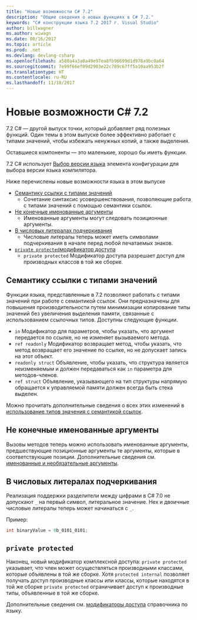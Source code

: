 ```yaml
---
title: "Новые возможности C# 7.2"
description: "Общие сведения о новых функциях в C# 7.2."
keywords: "C# конструкции языка 7.2 2017 г. Visual Studio"
author: billwagner
ms.author: wiwagn
ms.date: 08/16/2017
ms.topic: article
ms.prod: .net
ms.devlang: devlang-csharp
ms.openlocfilehash: a580a4a3a0a49e97ea8fb96699d1d978a9bc0a64
ms.sourcegitcommit: 7e99f66ef09d2903e22c789c67ff5a10aa953b2f
ms.translationtype: HT
ms.contentlocale: ru-RU
ms.lasthandoff: 11/18/2017
---
```

# <a name="whats-new-in-c-72"></a>Новые возможности C# 7.2

7.2 C# — другой выпуск точки, который добавляет ряд полезных функций.
Один темы в этом выпуске более эффективно работает с типами значений, чтобы избежать ненужных копий, а также выделения. 

Оставшиеся компоненты — это маленькие, хорошо бы иметь функции.

7.2 C# использует [Выбор версии языка](csharp-7-1.md#language-version-selection) элемента конфигурации для выбора версии языка компилятора.

Ниже перечислены новые возможности языка в этом выпуске

* [Семантику ссылки с типами значений](#reference-semantics-with-value-types)
  - Сочетание синтаксис усовершенствования, позволяющие работа с типами значений с помощью семантики ссылок.
* [Не конечные именованные аргументы](#non-trailing-named-arguments)
  - Именованные аргументы могут следовать позиционные аргументы.
* [В числовых литералах подчеркивания](#leading-underscores-in-numeric-literals)
  - Числовые литералы теперь может иметь символами подчеркивания в начале перед любой печатаемых знаков.
* [`private protected`модификатор доступа](#private-protected)
  - `private protected` Модификатор доступа разрешает доступ для производных классов в той же сборке.

## <a name="reference-semantics-with-value-types"></a>Семантику ссылки с типами значений

Функции языка, представленные в 7.2 позволяют работать с типами значений при работе с семантикой ссылок. Они предназначены для повышения производительности путем минимизации копирование типы значений без увеличения выделения памяти, связанные с использованием ссылочных типов. Доступны следующие функции.

 - `in` Модификатор для параметров, чтобы указать, что аргумент передается по ссылке, но не изменяет вызываемого метода.
 - `ref readonly` Модификатор возвращает метод, чтобы указать, что метод возвращает его значение по ссылке, но не допускает запись на этот объект.
 - `readonly struct` Объявление, чтобы указать, что структура является неизменяемым и должен передаваться как `in` параметра для методов-членов.
 - `ref struct` Объявление, указывающего на тип структуры напрямую обращается к управляемой памяти должен всегда быть стека выделен.

Можно прочитать дополнительные сведения о всех этих изменений в [использование типов значения с семантикой ссылок](../reference-semantics-with-value-types.md).

## <a name="non-trailing-named-arguments"></a>Не конечные именованные аргументы

Вызовы методов теперь можно использовать именованные аргументы, предшествующие позиционные аргументы те аргументы, которые в соответствующие позиции. Дополнительные сведения см. [именованные и необязательные аргументы](../programming-guide/classes-and-structs/named-and-optional-arguments.md).

## <a name="leading-underscores-in-numeric-literals"></a>В числовых литералах подчеркивания

Реализация поддержки разделители между цифрами в C# 7.0 не допускают `_` на первый символ, литеральное значение. Hex и двоичные числовые литералы теперь может начинаться с `_`. 

Пример:

```csharp
int binaryValue = 0b_0101_0101;
```

## `private protected`

Наконец, новый модификатор комплексной доступа: `private protected` указывает, что член может осуществляться производными классами, которые объявлены в той же сборке. Хотя `protected internal` позволяет получать доступ производные классы или классы, которые находятся в той же сборке `private protected` ограничивает доступ к производные типы, объявленные в той же сборке.

Дополнительные сведения см. [модификаторы доступа](../language-reference/keywords/access-modifiers.md) справочника по языку.
